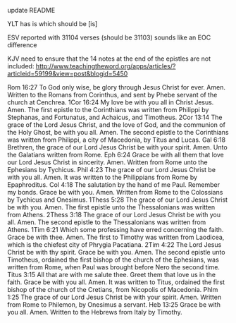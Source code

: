 update README



YLT has <FI>is<Fi> which should be [is]

ESV reported with 31104 verses (should be 31103) sounds like an EOC difference

KJV need to ensure that the 14 notes at the end of the epistles are not included:
http://www.teachingtheword.org/apps/articles/?articleid=59199&view=post&blogid=5450

Rom 16:27 To God only wise, be glory through Jesus Christ for ever. Amen.  Written to the Romans from Corinthus, and sent by Phebe servant of the church at Cenchrea.
1Cor 16:24 My love be with you all in Christ Jesus. Amen.  The first epistle to the Corinthians was written from Philippi by Stephanas, and Fortunatus, and Achaicus, and Timotheus.
2Cor 13:14 The grace of the Lord Jesus Christ, and the love of God, and the communion of the Holy Ghost, be with you all. Amen.  The second epistle to the Corinthians was written from Philippi, a city of Macedonia, by Titus and Lucas.
Gal 6:18 Brethren, the grace of our Lord Jesus Christ be with your spirit. Amen.  Unto the Galatians written from Rome.
Eph 6:24 Grace be with all them that love our Lord Jesus Christ in sincerity. Amen.  Written from Rome unto the Ephesians by Tychicus.
Phil 4:23 The grace of our Lord Jesus Christ be with you all. Amen.  It was written to the Philippians from Rome by Epaphroditus.
Col 4:18 The salutation by the hand of me Paul. Remember my bonds. Grace be with you. Amen.  Written from Rome to the Colossians by Tychicus and Onesimus.
1Thess 5:28 The grace of our Lord Jesus Christ be with you. Amen.  The first epistle unto the Thessalonians was written from Athens.
2Thess 3:18 The grace of our Lord Jesus Christ be with you all. Amen.  The second epistle to the Thessalonians was written from Athens.
1Tim 6:21 Which some professing have erred concerning the faith. Grace be with thee. Amen.  The first to Timothy was written from Laodicea, which is the chiefest city of Phrygia Pacatiana.
2Tim 4:22 The Lord Jesus Christ be with thy spirit. Grace be with you. Amen.  The second epistle unto Timotheus, ordained the first bishop of the church of the Ephesians, was written from Rome, when Paul was brought before Nero the second time.
Titus 3:15 All that are with me salute thee. Greet them that love us in the faith. Grace be with you all. Amen.  It was written to Titus, ordained the first bishop of the church of the Cretians, from Nicopolis of Macedonia.
Phlm 1:25 The grace of our Lord Jesus Christ be with your spirit. Amen.  Written from Rome to Philemon, by Onesimus a servant.
Heb 13:25 Grace be with you all. Amen.  Written to the Hebrews from Italy by Timothy.
